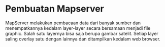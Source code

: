 # Pembuatan Mapserver
MapServer melakukan pembacaan data dari banyak sumber dan menempatkannya kedalam layer-layer secara bersamaan menjadi file graphic. Salah satu layernya bisa saja berupa gambar satelit. Setiap layer saling overlay satu dengan lainnya dan ditampilkan kedalam web browser.
